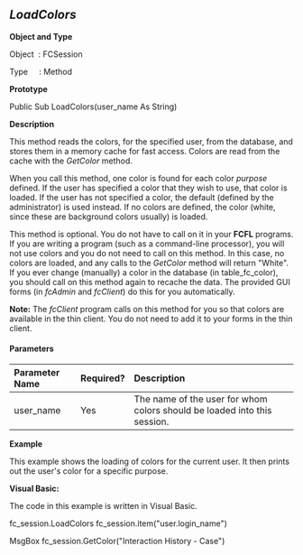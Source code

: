 _LoadColors_
------------

**Object and Type**

Object  : FCSession

Type     : Method

**Prototype**

Public Sub LoadColors(user_name As String)

**Description**

This method reads the colors, for the specified user, from the database, and stores them in a memory cache for fast access. Colors are read from the cache with the _GetColor_ method.

When you call this method, one color is found for each color _purpose_ defined. If the user has specified a color that they wish to use, that color is loaded. If the user has not specified a color, the default (defined by the administrator) is used instead. If no colors are defined, the color (white, since these are background colors usually) is loaded.

This method is optional. You do not have to call on it in your **FCFL** programs. If you are writing a program (such as a command-line processor), you will not use colors and you do not need to call on this method. In this case, no colors are loaded, and any calls to the _GetColor_ method will return "White". If you ever change (manually) a color in the database (in table_fc_color), you should call on this method again to recache the data. The provided GUI forms (in _fcAdmin_ and _fcClient_) do this for you automatically.

**Note:** The _fcClient_ program calls on this method for you so that colors are available in the thin client. You do not need to add it to your forms in the thin client.

#### Parameters

| Parameter Name | Required? | Description |
|:--- |:--- |:--- |
| user_name | Yes | The name of the user for whom colors should be loaded into this session. |

**Example**

This example shows the loading of colors for the current user. It then prints out the user's color for a specific purpose.

**Visual Basic:**

The code in this example is written in Visual Basic.

fc_session.LoadColors fc_session.item("user.login_name")

MsgBox fc_session.GetColor("Interaction History - Case")